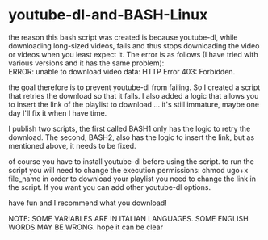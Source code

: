 # youtube-dl-and-BASH-Linux

the reason this bash script was created is because youtube-dl, while downloading long-sized videos, fails and thus stops downloading the video or videos when you least expect it. The error is as follows (I have tried with various versions and it has the same problem):  
ERROR: unable to download video data: HTTP Error 403: Forbidden.

the goal therefore is to prevent youtube-dl from failing. So I created a script that retries the download so that it fails. I also added a logic that allows you to insert the link of the playlist to download ... it's still immature, maybe one day I'll fix it when I have time.

I publish two scripts, the first called BASH1 only has the logic to retry the download. The second, BASH2, also has the logic to insert the link, but as mentioned above, it needs to be fixed.

of course you have to install youtube-dl before using the script.
to run the script you will need to change the execution permissions: chmod ugo+x file_name
in order to download your playlist you need to change the link in the script. If you want you can add other youtube-dl options.

have fun and I recommend what you download!

NOTE: SOME VARIABLES ARE IN ITALIAN LANGUAGES. SOME ENGLISH WORDS MAY BE WRONG. hope it can be clear
